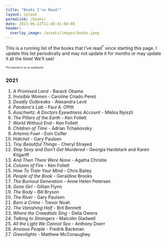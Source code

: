 ```yaml
---
title: "Books I've Read!"
layout: splash
permalink: /books/
date: 2021-06-22T11:48:41-04:00
header:
  overlay_image: /assets/images/books.jpeg
---
```


This is a running list of the books that I've read<sup>*</sup> since starting this page. I update this list periodically and may not update it for months or may update it all the time! We'll see!

<sup>*<sup><sub>or listened to as an audiobook<sub>

### 2021
1. *A Promised Land* - Barack Obama
2. *Invisible Women* - Caroline Criado Perez
3. *Deadly Outbreaks* - Alexandra Levit
4. *Pandora's Lab* - Paul A. Offitt
5. *Auschwitz: A Doctors Eyewitness Account* - Miklos Nyiszli
6. *The Pillars of the Earth* - Ken Follett
7. *World Without End* - Ken Follett
8. *Children of Time* - Adrian Tchaikovsky
9. *Artemis Fowl* - Eoin Colfer
10. *Hatchet* - Gary Paulsen
11. *Tiny Beautiful Things* - Cheryl Strayed
12. *Stay Sexy and Don't Get Murdered* - Georgia Hardstark and Karen Kilgariff
13. *And Then There Were None* - Agatha Christie
14. *Column of Fire* - Ken Follett
15. *How To Train Your Mind* - Chris Bailey
16. *People of the Book* - Geraldine Brooks
17. *The Burnout Generation* - Anne Helen Petersen
18. *Gone Girl* - Gillian Flynn
19. *The Body* - Bill Bryson
20. *The River* - Gary Paulsen
21. *Born a Crime* - Trevor Noah
22. *The Vanishing Half* - Brit Bennett
23. *Where the Crawdads Sing* - Delia Owens
24. *Talking to Strangers* - Malcolm Gladwell
25. *All the Light We Cannot See* - Anthony Doerr
26. *Anxious People* - Fredrik Backman
27. *Greenlights* - Matthew McConaughey
